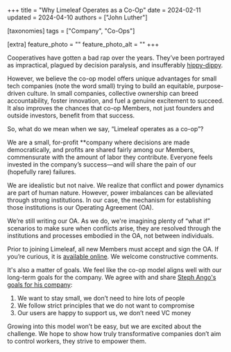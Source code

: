 +++
title = "Why Limeleaf Operates as a Co-Op"
date = 2024-02-11
updated = 2024-04-10
authors = ["John Luther"]

[taxonomies]
tags = ["Company", "Co-Ops"]

[extra]
feature_photo = ""
feature_photo_alt = ""
+++

Cooperatives have gotten a bad rap over the years. They’ve been portrayed as impractical, plagued by decision paralysis, and insufferably [hippy-dippy][1].

<!-- more -->

However, we believe the co-op model offers unique advantages for small tech companies (note the word small) trying to build an equitable, purpose-driven culture. In small companies, collective ownership can breed accountability, foster innovation, and fuel a genuine excitement to succeed. It also improves the chances that co-op Members, not just founders and outside investors, benefit from that success.

So, what do we mean when we say, “Limeleaf operates as a co-op”?

We are a small, for-profit **company where decisions are made democratically, and profits are shared fairly among our Members, commensurate with the amount of labor they contribute. Everyone feels invested in the company’s success—and will share the pain of our (hopefully rare) failures.

We are idealistic but not naive. We realize that conflict and power dynamics are part of human nature. However, power imbalances can be alleviated through strong institutions. In our case, the mechanism for establishing those institutions is our Operating Agreement (OA).

We’re still writing our OA. As we do, we're imagining plenty of “what if” scenarios to make sure when conflicts arise, they are resolved through the institutions and processes embodied in the OA, not between individuals.

Prior to joining Limeleaf, all new Members must accept and sign the OA. If you’re curious, it is [available online][2]. We welcome constructive comments.

It's also a matter of goals. We feel like the co-op model aligns well with our long-term goals for the company. We agree with and share [Steph Ango's goals for his company][4]:

1. We want to stay small, we don’t need to hire lots of people
2. We follow strict principles that we do not want to compromise
3. Our users are happy to support us, we don’t need VC money

Growing into this model won’t be easy, but we are excited about the challenge. We hope to show how truly transformative companies don’t aim to control workers, they strive to empower them.

[1]: https://www.youtube.com/watch?v=hXRa5eIlT4g
[2]: https://github.com/limeleaf-collective/Documents/blob/441e64b1c2cb1ad164810b33b73d45e3ad41ac8e/Legal/limeleaf-operating-agreement.pdf
[2]: https://docs.google.com/document/d/1xVomnaCOujd-_pMwl2n9FWfD8nQoQYHl/edit?usp=sharing&ouid=114058777959033977917&rtpof=true&sd=true
[3]: https://feeltrain.com/blog/operating-agreement/
[4]: https://stephango.com/vcware
